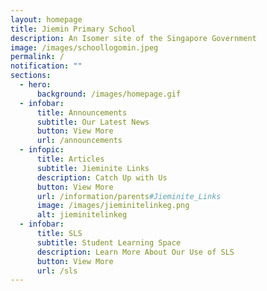 ```yaml
---
layout: homepage
title: Jiemin Primary School
description: An Isomer site of the Singapore Government
image: /images/schoollogomin.jpeg
permalink: /
notification: ""
sections:
  - hero:
      background: /images/homepage.gif
  - infobar:
      title: Announcements
      subtitle: Our Latest News
      button: View More
      url: /announcements
  - infopic:
      title: Articles
      subtitle: Jieminite Links
      description: Catch Up with Us
      button: View More
      url: /information/parents#Jieminite_Links
      image: /images/jieminitelinkeg.png
      alt: jieminitelinkeg
  - infobar:
      title: SLS
      subtitle: Student Learning Space
      description: Learn More About Our Use of SLS
      button: View More
      url: /sls
---
```

